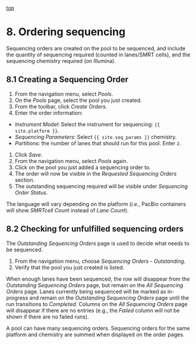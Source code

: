 <a name="libraries-orders"  href="#" id="toplink">top</a>

# 8. Ordering sequencing

Sequencing orders are created on the pool to be sequenced, and include the quantity of sequencing
required (counted in lanes/SMRT cells), and the sequencing chemistry
required (on Illumina).

## 8.1 Creating a Sequencing Order

1. From the navigation menu, select _Pools_.
1. On the  _Pools_ page, select the pool you just created.
1. From the toolbar, click _Create Orders_.
1. Enter the order information:
  - _Instrument Model_: Select the instrument for sequencing: `{{ site.platform }}`.
  - _Sequencing Parameters_: Select `{{ site.seq_params }}` chemistry.
  - _Partitions_: the number of lanes that should run for this pool. Enter `2`.
1. Click _Save_.
1. From the navigation menu, select _Pools_ again.
1. Click on the pool you just added a sequencing order to.
1. The order will now be visible in the _Requested Sequencing Orders_ section.
1. The outstanding sequencing required will be visible under _Sequencing Order Status_.

The language will vary depending on the platform (_i.e._, PacBio containers
will show _SMRTcell Count_ instead of _Lane Count_).

## 8.2  Checking for unfulfilled sequencing orders
The _Outstanding Sequencing Orders_ page is used to decide what needs to be sequenced.

1. From the navigation menu, choose _Sequencing Orders - Outstanding_.
1. Verify that the pool you just created is listed.

When enough lanes have been sequenced, the row will disappear from the _Outstanding Sequencing Orders_
page, but remain on the _All Sequencing Orders_ page. Lanes currently being sequenced will be
marked as in-progress and remain on the _Outstanding Sequencing Orders_ page until the run transitions
to _Completed_. Columns on the _All Sequencing Orders_ page will disappear if there are no entries
(e.g., the _Failed_ column will not be shown if there are no failed runs).

A pool can have many sequencing orders. Sequencing orders for the same platform and chemistry are
summed when displayed on the order pages.
